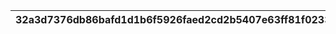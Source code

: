 |32a3d7376db86bafd1d1b6f5926faed2cd2b5407e63ff81f0233e31e8df23ad2|36b60c2696659eacb82f8523b908ab1363961412f895a91b967f267949ccfd94|694206134c5fd08317a7d637f8a136b722f2d19d2410f00447961283c668c98b|b2efb8804922e6ef0e3fa1f864282bc3d1670f32ca86be3cb27e670887462226|b3cff06c6e73b9504754490c2f818e9cbf1c4753d0be4c77fc29d44ce5826949|6665e8aa13c2d313d03daf620cbda57967ed4b2ae9dec5561aaba9edea8d44ac|
| --- | --- | --- | --- | --- | --- |